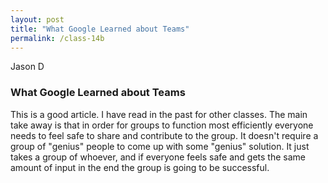 ```yaml
---
layout: post
title: "What Google Learned about Teams"
permalink: /class-14b
---
```

Jason D

### What Google Learned about Teams

This is a good article. I have read in the past for other classes. 
The main take away is that in order for groups to function most efficiently 
everyone needs to feel safe to share and contribute to the group. It doesn't 
require a group of "genius" people to come up with some "genius" solution. 
It just takes a group of whoever, and if everyone feels safe and gets the same 
amount of input in the end the group is going to be successful. 
